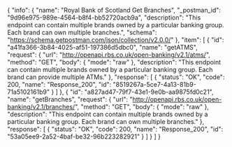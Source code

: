 {
  "info": {
    "name": "Royal Bank of Scotland Get Branches",
    "_postman_id": "9d96e975-989e-4564-b8f4-bb52720acb9a",
    "description": "This endpoint can contain multiple brands owned by a particular banking group. Each brand can own multiple branches.",
    "schema": "https://schema.getpostman.com/json/collection/v2.0.0/"
  },
  "item": [
    {
      "id": "a41fa366-3b84-4025-af51-197386d5dbc0",
      "name": "getATMS",
      "request": {
        "url": "http://openapi.rbs.co.uk/open-banking/v2.1/atms/",
        "method": "GET",
        "body": {
          "mode": "raw"
        },
        "description": "This endpoint can contain multiple brands owned by a particular banking group. Each brand can provide multiple ATMs."
      },
      "response": [
        {
          "status": "OK",
          "code": 200,
          "name": "Response_200",
          "id": "8519267a-5ce7-4a13-81b9-71a5102161b9"
        }
      ]
    },
    {
      "id": "a827ad47-79f7-43e1-9e0b-aa9875fd0c21",
      "name": "getBranches",
      "request": {
        "url": "http://openapi.rbs.co.uk/open-banking/v2.1/branches/",
        "method": "GET",
        "body": {
          "mode": "raw"
        },
        "description": "This endpoint can contain multiple brands owned by a particular banking group. Each brand can own multiple branches."
      },
      "response": [
        {
          "status": "OK",
          "code": 200,
          "name": "Response_200",
          "id": "53a05ee9-2a52-4baf-be32-96b223282921"
        }
      ]
    }
  ]
}